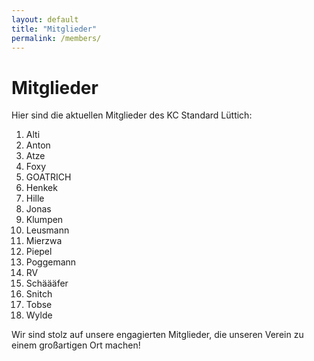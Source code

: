 ```yaml
---
layout: default
title: "Mitglieder"
permalink: /members/
---
```


# Mitglieder

Hier sind die aktuellen Mitglieder des KC Standard Lüttich:

1. Alti
2. Anton
3. Atze
4. Foxy
5. GOATRICH
6. Henkek
7. Hille
8. Jonas
9. Klumpen
10. Leusmann
11. Mierzwa
12. Piepel
13. Poggemann
14. RV
15. Schäääfer
16. Snitch
17. Tobse
18. Wylde

Wir sind stolz auf unsere engagierten Mitglieder, die unseren Verein zu einem großartigen Ort machen!
